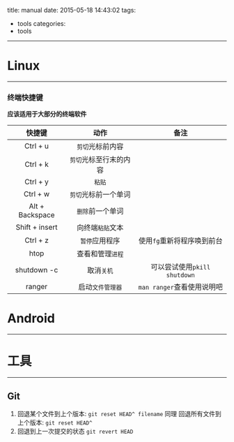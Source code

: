 title: manual
date: 2015-05-18 14:43:02
tags:
-  tools
categories:
-  tools
---

# Linux
---
### 终端快捷键
**应该适用于大部分的终端软件**

|快捷键|动作|备注|
|:----:|:----:|:----:|
| Ctrl + u | `剪切`光标前内容 ||
|Ctrl + k|`剪切`光标至行末的内容||
|Ctrl + y|`粘贴`||
|Ctrl + w|`剪切`光标前一个单词||
|Alt + Backspace|`删除`前一个单词||
|Shift + insert|向终端`粘贴`文本||
|Ctrl + z|`暂停`应用程序|使用`fg`重新将程序唤到前台||
|htop|查看和管理`进程`||
|shutdown -c|取消`关机`|可以尝试使用`pkill shutdown`||
|ranger|启动``文件管理器``|`man ranger`查看使用说明吧||

# Android
---
# 工具
---
## Git
1.	回退某个文件到上个版本:
`git reset HEAD^ filename`
同理 回退所有文件到上个版本:
`git reset HEAD^`
2.	回退到上一次提交的状态
`git revert HEAD`





		